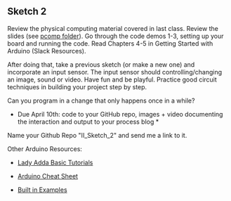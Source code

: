 ## Sketch 2

Review the physical computing material covered in last class. Review the slides (see [pcomp folder](/tree/master/pcomp)). Go through the code demos 1-3, setting up your board and running the code. Read Chapters 4-5 in Getting Started with Arduino (Slack Resources). 

After doing that, take a previous sketch (or make a new one) and incorporate an input sensor. The input sensor should controlling/changing an image, sound or video. Have fun and be playful. Practice good circuit techniques in building your project step by step. 

Can you program in a change that only happens once in a while?


* Due April 10th: code to your GitHub repo, images + video documenting the interaction and output to your process blog *

Name your Github Repo "II_Sketch_2" and send me a link to it.


Other Arduino Resources:

- [Lady Adda Basic Tutorials](http://www.ladyada.net/learn/arduino/index.html)

- [Arduino Cheat Sheet](https://dafd4a86-a-62cb3a1a-s-sites.googlegroups.com/site/mechatronicsguy/arduinocheatsheet/Arduino%20cheat%20sheet%20v02c.png?attachauth=ANoY7crYgbmT80NeCaSXhFpNLPkL2BbukxTrpgDkd3SDRicFU1Nvp5PU_wtcvHsnGt40UNZMkZoktxmBgBAwdM6rESbdDP6j2DnuKRHaJKtO16nnH5m90iA7kZ-xoWgB0XtwjBljViLsL-19BfWPXZHWU5fjmrPBipaoBLpD3pxP46oeNCLmU4AHUQbnb9XcFXY894WYFNSgDTLzRrEa8E0TdK5RIdordcCGHDIohW97hQvfasb7jPJFTGBP_UTHeVtXBDFcnVS9&attredirects=0)

- [Built in Examples](https://www.arduino.cc/en/Tutorial/BuiltInExamples)